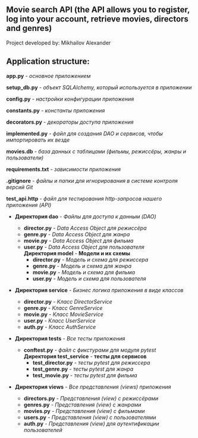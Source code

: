 ## Movie search API (the API allows you to register, log into your account, retrieve movies, directors and genres)

Project developed by: Mikhailov Alexander

## Application structure:

**app.py** - *основное приложением*

**setup_db.py** - *объект SQLAlchemy, который используется в приложении*

**config.py** - *настройки конфигурации приложения*

**constants.py** - *константы приложения*

**decorators.py** - *декораторы доступа приложения*

**implemented.py** - *файл для создания DAO и сервисов, чтобы импортировать их везде*

**movies.db** - *база данных с таблицами (фильмы, режиссёры, жанры и пользователи)*

**requirements.txt** - *зависимости приложения*

**.gitignore** - *файлы и папки для игнорирования в системе контроля версий Git*

**test_api.http** - *файл для тестирования http-запросов нашего приложения (API)*

- **Директория dao** - *Файлы для доступа к данным (DAO)*
    - **director.py** - *Data Access Object для режиссёра* <br>
    - **genre.py** - *Data Access Object для жанра* <br>
    - **movie.py** - *Data Access Object для фильма* <br>
    - **user.py** - *Data Access Object для пользователя* <br>
      **Директория model** - **Модели и их схемы**
        - **director.py** - *Модель и схема для режиссера* <br>
        - **genre.py** - *Модель и схема для жанра* <br>
        - **movie.py** - *Модель и схема для фильма* <br>
        - **user.py** - *Модель и схема для пользователя* <br>

- **Директория service** - *Бизнес логика приложения в виде классов*
    - **director.py** - *Класс DirectorService* <br>
    - **genre.py** - *Класс GenreService* <br>
    - **movie.py** - *Класс MovieService* <br>
    - **user.py** - *Класс UserService* <br>
    - **auth.py** - *Класс AuthService* <br>

- **Директория tests** - *Все тесты приложения*
    - **conftest.py** - *файл с фикстурами для модуля pytest* <br>
      **Директория test_service** - **тесты для сервисов**
        - **test_director.py** - *тесты pytest для режиссера* <br>
        - **test_genre.py** - *тесты pytest для жанра* <br>
        - **test_movie.py** - *тесты pytest для фильма* <br>

- **Директория views** - *Все представления (views) приложения*
    - **directors.py** - *Представления (view) с режиссёрами* <br>
    - **genres.py** - *Представления (view) с жанрами* <br>
    - **movies.py** - *Представления (view) с фильмами* <br>
    - **users.py** - *Представления (view) с пользователями* <br>
    - **auth.py** - *Представления (view) для аутентификации пользователей* <br>